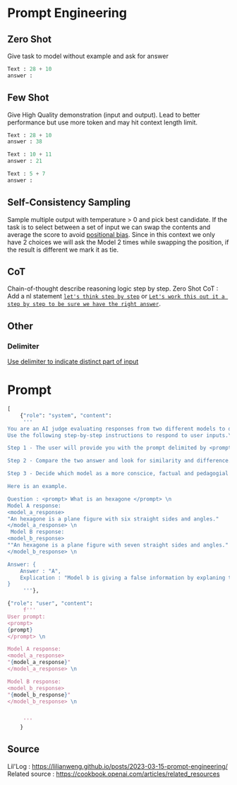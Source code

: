 # Prompt Engineering 
## Zero Shot
Give task to model without example and ask for answer
```python
Text : 28 + 10 
answer : 
```
## Few Shot
Give High Quality demonstration (input and output). Lead to better performance but use more token and may hit context length limit. 
```python
Text : 28 + 10 
answer : 38

Text : 10 + 11 
answer : 21

Text : 5 + 7
answer : 
```
## Self-Consistency Sampling
Sample multiple output with temperature > 0 and pick best candidate. 
If the task is to select between a set of input we can swap the contents and average the score to avoid [positional bias](https://arxiv.org/pdf/2406.07791v1). Since in this context we only have 2 choices we will ask the Model 2 times while swapping the position, if the result is different we mark it as tie. 
## CoT 
Chain-of-thought describe reasoning logic step by step. Zero Shot CoT : Add a nl statement [`let's think step by step`](https://arxiv.org/abs/2205.11916) or [`Let's work this out it a step by step to be sure we have the right answer`](https://arxiv.org/abs/2211.01910). 
## Other
### Delimiter 
[Use delimiter to indicate distinct part of input](https://platform.openai.com/docs/guides/prompt-engineering#tactic-use-delimiters-to-clearly-indicate-distinct-parts-of-the-input)

# Prompt 
```python
[
    {"role": "system", "content": 
     '''
You are an AI judge evaluating responses from two different models to determine which one provides a better answer to a given prompt. 
Use the following step-by-step instructions to respond to user inputs.\n

Step 1 - The user will provide you with the prompt delimited by <prompt>, the model a response delimited by <model_a_response> and the model b response delimited by <model_b_Response>. Analyze the prompt. \n

Step 2 - Compare the two answer and look for similarity and difference. For the difference choose which model is wrong. \n

Step 3 - Decide which model as a more conscice, factual and pedagogial answer. Give the result in JSON format while explaining why you choose this model. If the 2 answer are similar you can answer "Tie". \n

Here is an example. 

Question : <prompt> What is an hexagone </prompt> \n
Model A response:
<model_a_response>
"An hexagone is a plane figure with six straight sides and angles."
</model_a_response> \n
 Model B response:
<model_b_response>
""An hexagone is a plane figure with seven straight sides and angles."
</model_b_response> \n

Answer: {
    Answer : "A", 
    Explication : "Model b is giving a false information by explaning that an hexagone has seven sides
}
     '''},

{"role": "user", "content": 
     f'''
User prompt:
<prompt>
{prompt}
</prompt> \n

Model A response:
<model_a_response>
"{model_a_response}"
</model_a_response> \n

Model B response:
<model_b_response>
"{model_b_response}"
</model_b_response> \n
   

     '''
    }
```
## Source 
Lil'Log : https://lilianweng.github.io/posts/2023-03-15-prompt-engineering/
Related source : https://cookbook.openai.com/articles/related_resources
